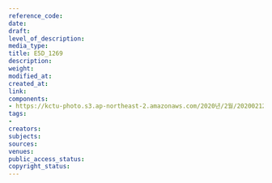 ```yaml
---
reference_code: 
date: 
draft: 
level_of_description: 
media_type: 
title: E5D_1269
description: 
weight: 
modified_at: 
created_at: 
link: 
components:
- https://kctu-photo.s3.ap-northeast-2.amazonaws.com/2020년/2월/20200212_영남대의료원+고공농성+해단집회/E5D_1269.jpg
tags:
- 
creators: 
subjects: 
sources: 
venues: 
public_access_status: 
copyright_status: 
---
```

